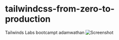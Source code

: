 # tailwindcss-from-zero-to-production
Tailwinds Labs bootcampt adamwathan
![Screenshot](screenshot.png)
